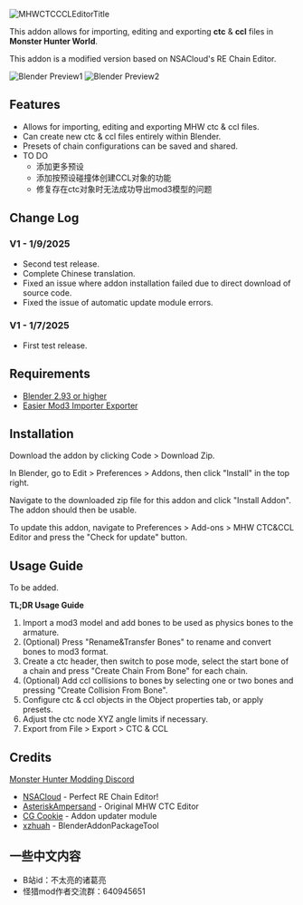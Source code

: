 ![MHWCTCCCLEditorTitle](https://github.com/user-attachments/assets/4254e640-cc60-4c0b-ab03-f2e59975712e)

This addon allows for importing, editing and exporting **ctc** & **ccl** files in **Monster Hunter World**.

This addon is a modified version based on NSACloud's RE Chain Editor.  

![Blender Preview1](https://github.com/user-attachments/assets/b8656635-cb54-4d55-b921-db5ae2be02ab)
![Blender Preview2](https://github.com/user-attachments/assets/20d699cf-ee8e-49ac-9231-7a6a069cdf85)

## Features
 - Allows for importing, editing and exporting MHW ctc & ccl files.
 - Can create new ctc & ccl files entirely within Blender.
 - Presets of chain configurations can be saved and shared.
 - TO DO
     - 添加更多预设
     - 添加按预设碰撞体创建CCL对象的功能
     - 修复存在ctc对象时无法成功导出mod3模型的问题

## Change Log

### V1 - 1/9/2025

* Second test release.
* Complete Chinese translation.
* Fixed an issue where addon installation failed due to direct download of source code.
* Fixed the issue of automatic update module errors.
 
### V1 - 1/7/2025

* First test release.

## Requirements
* [Blender 2.93 or higher](https://www.blender.org/download/)
* [Easier Mod3 Importer Exporter](https://github.com/chikichikibangbang/Easier_Mod3_Importer_Exporter)

## Installation
Download the addon by clicking Code > Download Zip.

In Blender, go to Edit > Preferences > Addons, then click "Install" in the top right.

Navigate to the downloaded zip file for this addon and click "Install Addon". The addon should then be usable.

To update this addon, navigate to Preferences > Add-ons > MHW CTC&CCL Editor and press the "Check for update" button.

## Usage Guide

To be added.

**TL;DR Usage Guide**

1. Import a mod3 model and add bones to be used as physics bones to the armature.
2. (Optional) Press "Rename&Transfer Bones" to rename and convert bones to mod3 format.
3. Create a ctc header, then switch to pose mode, select the start bone of a chain and press "Create Chain From Bone" for each chain. 
4. (Optional) Add ccl collisions to bones by selecting one or two bones and pressing "Create Collision From Bone".
5. Configure ctc & ccl objects in the Object properties tab, or apply presets.
6. Adjust the ctc node XYZ angle limits if necessary.
7. Export from File > Export > CTC & CCL

 ## Credits
[Monster Hunter Modding Discord](https://discord.gg/gJwMdhK)
- [NSACloud](https://github.com/NSACloud) - Perfect RE Chain Editor! 
- [AsteriskAmpersand](https://github.com/AsteriskAmpersand) - Original MHW CTC Editor
- [CG Cookie](https://github.com/CGCookie) - Addon updater module
- [xzhuah](https://github.com/xzhuah) - BlenderAddonPackageTool

 ## 一些中文内容
 * B站id：不太亮的诸葛亮
 * 怪猎mod作者交流群：640945651
 
